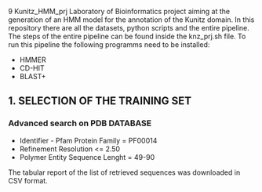 9 Kunitz_HMM_prj
Laboratory of Bioinformatics project aiming at the generation of an HMM model for the annotation of the Kunitz domain. 
In this repository there are all the datasets, python scripts and the entire pipeline. The steps of the entire pipeline can be found inside the knz_prj.sh file.
To run this pipeline the following programms need to be installed:
- HMMER
- CD-HIT
- BLAST+

## 1. SELECTION OF THE TRAINING SET
### Advanced search on PDB DATABASE

+ Identifier - Pfam Protein Family = PF00014
+ Refinement Resolution <= 2.50
+ Polymer Entity Sequence Lenght = 49-90

The tabular report of the list of retrieved sequences was downloaded in CSV format.

